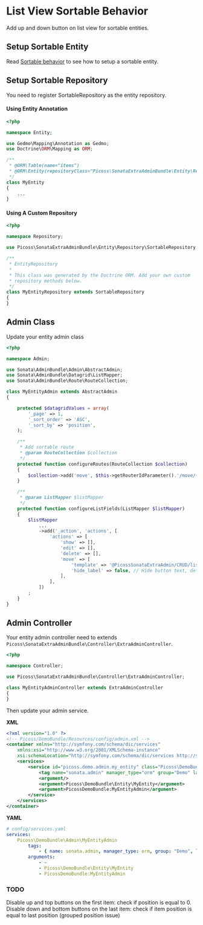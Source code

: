 List View Sortable Behavior
===========================

Add up and down button on list view for sortable entities.

## Setup Sortable Entity

Read [Sortable behavior](http://github.com/l3pp4rd/DoctrineExtensions/blob/master/doc/sortable.md) to see how to setup a sortable entity.

## Setup Sortable Repository

You need to register SortableRepository as the entity repository.

#### Using Entity Annotation

``` php
<?php

namespace Entity;

use Gedmo\Mapping\Annotation as Gedmo;
use Doctrine\ORM\Mapping as ORM;

/**
 * @ORM\Table(name="items")
 * @ORM\Entity(repositoryClass="Picoss\SonataExtraAdminBundle\Entity\Repository\SortableRepository")
 */
class MyEntity
{
    ...
}
```

#### Using A Custom Repository

``` php
<?php

namespace Repository;

use Picoss\SonataExtraAdminBundle\Entity\Repository\SortableRepository;

/**
 * EntityRepository
 *
 * This class was generated by the Doctrine ORM. Add your own custom
 * repository methods below.
 */
class MyEntityRepository extends SortableRepository
{
}

```

## Admin Class

Update your entity admin class

```php
<?php

namespace Admin;

use Sonata\AdminBundle\Admin\AbstractAdmin;
use Sonata\AdminBundle\Datagrid\ListMapper;
use Sonata\AdminBundle\Route\RouteCollection;

class MyEntityAdmin extends AbstractAdmin
{

    protected $datagridValues = array(
        '_page' => 1,
        '_sort_order' => 'ASC',
        '_sort_by' => 'position',
    );

    /**
     * Add sortable route
     * @param RouteCollection $collection
     */
    protected function configureRoutes(RouteCollection $collection)
    {
        $collection->add('move', $this->getRouterIdParameter().'/move/{position}');
    }

    /**
     * @param ListMapper $listMapper
     */
    protected function configureListFields(ListMapper $listMapper)
    {
        $listMapper
            ...
            ->add('_action', 'actions', [
                'actions' => [
                    'show' => [],
                    'edit' => [],
                    'delete' => [],
                    'move' => [
                        'template' => '@PicossSonataExtraAdmin/CRUD/list__action_sort.html.twig',
                        'hide_label' => false, // Hide button text, default to true
                    ],
                ],
            ])
        ;
    }
}

```

## Admin Controller

Your entity admin controller need to extends `Picoss\SonataExtraAdminBundle\Controller\ExtraAdminController`.

``` php
<?php

namespace Controller;

use Picoss\SonataExtraAdminBundle\Controller\ExtraAdminController;

class MyEntityAdminController extends ExtraAdminController
{
}

```

Then update your admin service.

**XML**
``` xml
<?xml version="1.0" ?>
<!-- Picoss/DemoBundle/Resources/config/admin.xml -->
<container xmlns="http://symfony.com/schema/dic/services"
    xmlns:xsi="http://www.w3.org/2001/XMLSchema-instance"
    xsi:schemaLocation="http://symfony.com/schema/dic/services http://symfony.com/schema/dic/services/services-1.0.xsd">
    <services>
        <service id="picoss.demo.admin.my_entity" class="Picoss\DemoBundle\Admin\MyEntityAdmin">
            <tag name="sonata.admin" manager_type="orm" group="Demo" label="Entity" />
            <argument/>
            <argument>Picoss\DemoBundle\Entity\MyEntity</argument>
            <argument>PicossDemoBundle:MyEntityAdmin</argument>
        </service>
    </services>
</container>
```

**YAML**
``` yaml
# config/services.yaml
services:
    Picoss\DemoBundle\Admin\MyEntityAdmin
        tags:
            - { name: sonata.admin, manager_type: orm, group: "Demo", label: "Entity" }
        arguments:
            - ~
            - Picoss\DemoBundle\Entity\MyEntity
            - PicossDemoBundle:MyEntityAdmin
```

### TODO

Disable up and top buttons on the first item: check if position is equal to 0.
Disable down and bottom buttons on the last item: check if item position is equal to last position (grouped position issue)